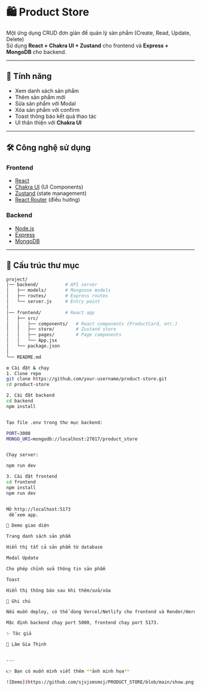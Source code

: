 # 🛍️ Product Store

Một ứng dụng CRUD đơn giản để quản lý sản phẩm (Create, Read, Update, Delete)  
Sử dụng **React + Chakra UI + Zustand** cho frontend và **Express + MongoDB** cho backend.

---

## 🚀 Tính năng
- Xem danh sách sản phẩm
- Thêm sản phẩm mới
- Sửa sản phẩm với Modal
- Xóa sản phẩm với confirm
- Toast thông báo kết quả thao tác
- UI thân thiện với **Chakra UI**

---

## 🛠️ Công nghệ sử dụng

### Frontend
- [React](https://react.dev/)
- [Chakra UI](https://chakra-ui.com/) (UI Components)
- [Zustand](https://github.com/pmndrs/zustand) (state management)
- [React Router](https://reactrouter.com/) (điều hướng)

### Backend
- [Node.js](https://nodejs.org/)
- [Express](https://expressjs.com/)
- [MongoDB](https://www.mongodb.com/)

---

## 📂 Cấu trúc thư mục

```bash
project/
│── backend/          # API server
│   ├── models/       # Mongoose models
│   ├── routes/       # Express routes
│   └── server.js     # Entry point
│
│── frontend/         # React app
│   ├── src/
│   │   ├── components/   # React components (ProductCard, etc.)
│   │   ├── store/        # Zustand store
│   │   ├── pages/        # Page components
│   │   └── App.jsx
│   └── package.json
│
└── README.md

⚙️ Cài đặt & chạy
1. Clone repo
git clone https://github.com/your-username/product-store.git
cd product-store

2. Cài đặt backend
cd backend
npm install


Tạo file .env trong thư mục backend:

PORT=3000
MONGO_URI=mongodb://localhost:27017/product_store


Chạy server:

npm run dev

3. Cài đặt frontend
cd frontend
npm install
npm run dev


Mở http://localhost:5173
 để xem app.

📸 Demo giao diện

Trang danh sách sản phẩm

Hiển thị tất cả sản phẩm từ database

Modal Update

Cho phép chỉnh sửa thông tin sản phẩm

Toast

Hiển thị thông báo sau khi thêm/sửa/xóa

📌 Ghi chú

Nếu muốn deploy, có thể dùng Vercel/Netlify cho frontend và Render/Heroku cho backend.

Mặc định backend chạy port 5000, frontend chạy port 5173.

✨ Tác giả

👤 Lâm Gia Thịnh


---

👉 Bạn có muốn mình viết thêm **ảnh minh họa**

![Demo](https://github.com/sjsjsmsmsj/PRODUCT_STORE/blob/main/show.png)

